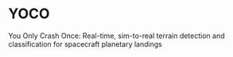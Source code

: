 # YOCO
You Only Crash Once: Real-time, sim-to-real terrain detection and classification for spacecraft planetary landings
